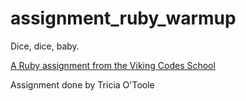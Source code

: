 assignment_ruby_warmup
======================

Dice, dice, baby.

[A Ruby assignment from the Viking Codes School](http://www.vikingcodeschool.com)


Assignment done by Tricia O'Toole 
